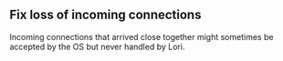 ## Fix loss of incoming connections

Incoming connections that arrived close together might sometimes be accepted by the OS but never handled by Lori.


